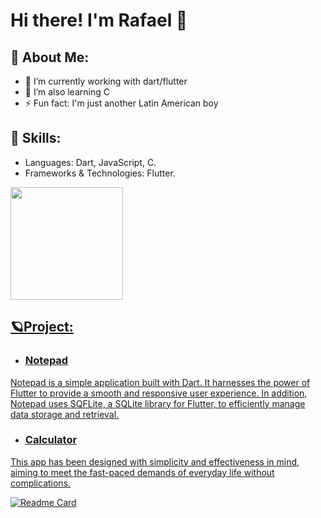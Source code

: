 # Hi there! I'm Rafael 👋

## 💨 About Me:
- 🔭 I’m currently working with dart/flutter
- 🌱 I’m also learning C
- ⚡ Fun fact: I'm just another Latin American boy
## 🔧 Skills: 
- Languages: Dart, JavaScript, C.
- Frameworks & Technologies: Flutter.

<div>
<a href="https://github.com/NakyR19">
<img loading="lazy" height="180em" src="https://github-readme-stats.vercel.app/api/top-langs/?username=NakyR19&layout=compact&langs_count=7&theme=dracula"/>
</div>
  
## 🪐Project:
- ### Notepad
Notepad is a simple application built with Dart. It harnesses the power of Flutter to provide a smooth and responsive user experience. In addition, Notepad uses SQFLite, a SQLite library for Flutter, to efficiently manage data storage and retrieval.



- ### Calculator
This app has been designed with simplicity and effectiveness in mind, aiming to meet the fast-paced demands of everyday life without complications.

[![Readme Card](https://github-readme-stats.vercel.app/api/pin/?username=NakyR19&repo=calculator_app&theme=transparent&title_color=e6e6e6&text_color=e6e6e6&icon_color=eb233b&border_color=e6e6e6)](https://github.com/NakyR19/calculator_app)

